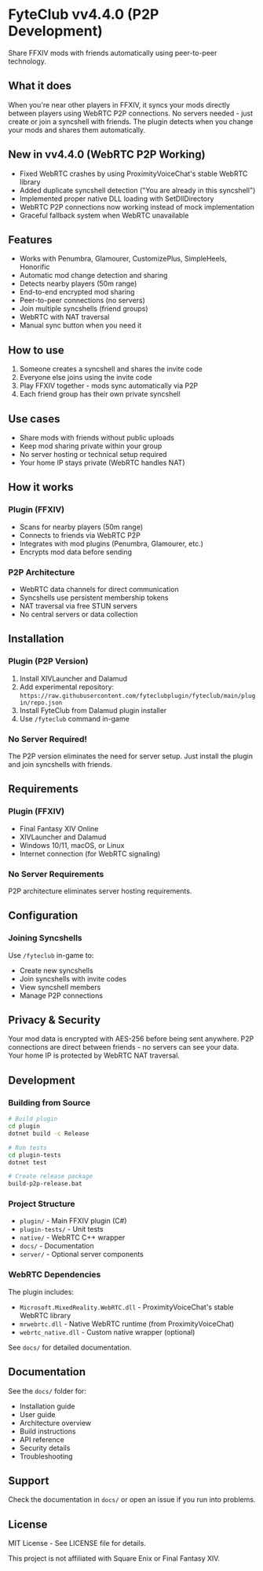 # FyteClub vv4.4.0 (P2P Development)

Share FFXIV mods with friends automatically using peer-to-peer technology.

## What it does

When you're near other players in FFXIV, it syncs your mods directly between players using WebRTC P2P connections. No servers needed - just create or join a syncshell with friends. The plugin detects when you change your mods and shares them automatically.

## New in vv4.4.0 (WebRTC P2P Working)

- Fixed WebRTC crashes by using ProximityVoiceChat's stable WebRTC library
- Added duplicate syncshell detection ("You are already in this syncshell")
- Implemented proper native DLL loading with SetDllDirectory
- WebRTC P2P connections now working instead of mock implementation
- Graceful fallback system when WebRTC unavailable

## Features

- Works with Penumbra, Glamourer, CustomizePlus, SimpleHeels, Honorific
- Automatic mod change detection and sharing
- Detects nearby players (50m range)
- End-to-end encrypted mod sharing
- Peer-to-peer connections (no servers)
- Join multiple syncshells (friend groups)
- WebRTC with NAT traversal
- Manual sync button when you need it

## How to use

1. Someone creates a syncshell and shares the invite code
2. Everyone else joins using the invite code
3. Play FFXIV together - mods sync automatically via P2P
4. Each friend group has their own private syncshell

## Use cases

- Share mods with friends without public uploads
- Keep mod sharing private within your group
- No server hosting or technical setup required
- Your home IP stays private (WebRTC handles NAT)

## How it works

### Plugin (FFXIV)
- Scans for nearby players (50m range)
- Connects to friends via WebRTC P2P
- Integrates with mod plugins (Penumbra, Glamourer, etc.)
- Encrypts mod data before sending

### P2P Architecture
- WebRTC data channels for direct communication
- Syncshells use persistent membership tokens
- NAT traversal via free STUN servers
- No central servers or data collection

## Installation

### Plugin (P2P Version)
1. Install XIVLauncher and Dalamud
2. Add experimental repository: `https://raw.githubusercontent.com/fyteclubplugin/fyteclub/main/plugin/repo.json`
3. Install FyteClub from Dalamud plugin installer
4. Use `/fyteclub` command in-game

### No Server Required!
The P2P version eliminates the need for server setup. Just install the plugin and join syncshells with friends.

## Requirements

### Plugin (FFXIV)
- Final Fantasy XIV Online
- XIVLauncher and Dalamud
- Windows 10/11, macOS, or Linux
- Internet connection (for WebRTC signaling)

### No Server Requirements
P2P architecture eliminates server hosting requirements.

## Configuration

### Joining Syncshells
Use `/fyteclub` in-game to:
- Create new syncshells
- Join syncshells with invite codes
- View syncshell members
- Manage P2P connections

## Privacy & Security

Your mod data is encrypted with AES-256 before being sent anywhere. P2P connections are direct between friends - no servers can see your data. Your home IP is protected by WebRTC NAT traversal.

## Development

### Building from Source
```bash
# Build plugin
cd plugin
dotnet build -c Release

# Run tests
cd plugin-tests
dotnet test

# Create release package
build-p2p-release.bat
```

### Project Structure
- `plugin/` - Main FFXIV plugin (C#)
- `plugin-tests/` - Unit tests
- `native/` - WebRTC C++ wrapper
- `docs/` - Documentation
- `server/` - Optional server components

### WebRTC Dependencies
The plugin includes:
- `Microsoft.MixedReality.WebRTC.dll` - ProximityVoiceChat's stable WebRTC library
- `mrwebrtc.dll` - Native WebRTC runtime (from ProximityVoiceChat)
- `webrtc_native.dll` - Custom native wrapper (optional)

See `docs/` for detailed documentation.

## Documentation

See the `docs/` folder for:
- Installation guide
- User guide
- Architecture overview
- Build instructions
- API reference
- Security details
- Troubleshooting

## Support

Check the documentation in `docs/` or open an issue if you run into problems.

## License

MIT License - See LICENSE file for details.

This project is not affiliated with Square Enix or Final Fantasy XIV.
